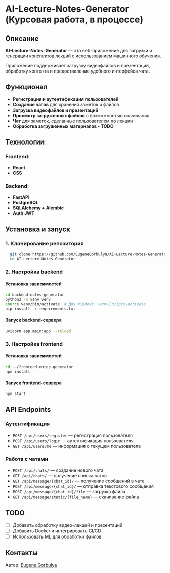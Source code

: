 # AI-Lecture-Notes-Generator (Курсовая работа, в процессе)

## Описание
**AI-Lecture-Notes-Generator** — это веб-приложение для загрузки и генерации конспектов лекций с использованием машинного обучения.

Приложение поддерживает загрузку видеофайлов и презентаций, обработку контента и предоставление удобного интерфейса чата.

## Функционал
- **Регистрация и аутентификация пользователей**
- **Создание чатов** для хранения заметок и файлов
- **Загрузка видеофайлов и презентаций**
- **Просмотр загруженных файлов** с возможностью скачивания
- **Чат** для заметок, сделанные пользователем по лекции
- **Обработка загруженных материалов - TODO**

## Технологии
### Frontend:
- **React**
- **CSS**

### Backend:
- **FastAPI**
- **PostgreSQL**
- **SQLAlchemy + Alembic**
- **Auth JWT**

## Установка и запуск
### 1. Клонирование репозитория
```bash
  git clone https://github.com/EugeneGorbulya/AI-Lecture-Notes-Generator.git
  cd AI-Lecture-Notes-Generator
```

### 2. Настройка backend
#### Установка зависимостей
```bash
cd backend-notes-generator
python3 -m venv venv
source venv/bin/activate  # Для Windows: venv\Scripts\activate
pip install -r requirements.txt
```

#### Запуск backend-сервера
```bash
uvicorn app.main:app --reload
```

### 3. Настройка frontend
#### Установка зависимостей
```bash
cd ../frontend-notes-generator
npm install
```

#### Запуск frontend-сервера
```bash
npm start
```

## API Endpoints
### Аутентификация
- `POST /api/users/register` — регистрация пользователя
- `POST /api/users/login` — аутентификация пользователя
- `GET /api/users/me` — информация о текущем пользователе

### Работа с чатами
- `POST /api/chats/` — создание нового чата
- `GET /api/chats/` — получение списка чатов
- `GET /api/message/{chat_id}/` — получение сообщений в чате
- `POST /api/message/{chat_id}/` — отправка текстового сообщения
- `POST /api/message/{chat_id}/file` — загрузка файла
- `GET /api/message/static/{file_name}` — скачивание файла

## TODO
- [ ] Добавить обработку видео-лекций и презентаций
- [ ] Добавить Docker и интегрировать CI/CD
- [ ] Использовать ML для обработки файлов

## Контакты
Автор: [Eugene Gorbulya](https://github.com/EugeneGorbulya)

